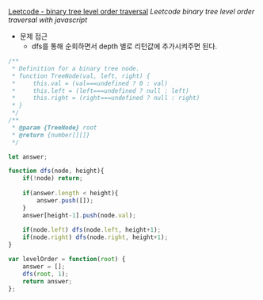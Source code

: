 [Leetcode - binary tree level order traversal](https://leetcode.com/problems/binary-tree-level-order-traversal/)
*Leetcode binary tree level order traversal with javascript*

- 문제 접근
    - dfs를 통해 순회하면서 depth 별로 리턴값에 추가시켜주면 된다.

```javascript
/**
 * Definition for a binary tree node.
 * function TreeNode(val, left, right) {
 *     this.val = (val===undefined ? 0 : val)
 *     this.left = (left===undefined ? null : left)
 *     this.right = (right===undefined ? null : right)
 * }
 */
/**
 * @param {TreeNode} root
 * @return {number[][]}
 */

let answer;

function dfs(node, height){
    if(!node) return;
    
    if(answer.length < height){
        answer.push([]);
    }
    answer[height-1].push(node.val);
    
    if(node.left) dfs(node.left, height+1);
    if(node.right) dfs(node.right, height+1);   
}

var levelOrder = function(root) {
    answer = [];
    dfs(root, 1);
    return answer;
};
```